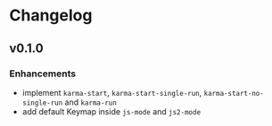 # Changelog

## v0.1.0

### Enhancements

  * implement `karma-start`, `karma-start-single-run`,
    `karma-start-no-single-run` and `karma-run`
  * add default Keymap inside `js-mode` and `js2-mode`
